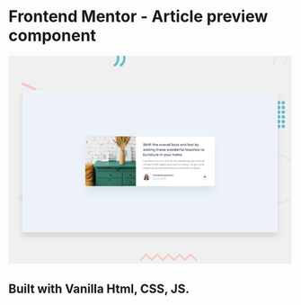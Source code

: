 # Frontend Mentor - Article preview component

![Design preview for the Article preview component coding challenge](./design/desktop-preview.jpg)

##  Built with Vanilla Html, CSS, JS. 